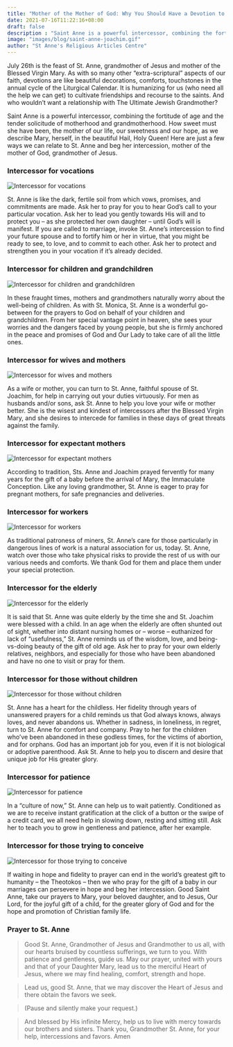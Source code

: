 ```yaml
---
title: "Mother of the Mother of God: Why You Should Have a Devotion to St. Anne"
date: 2021-07-16T11:22:16+08:00
draft: false
description : "Saint Anne is a powerful intercessor, combining the fortitude of age and the tender solicitude of motherhood and grandmotherhood."
image: "images/blog/saint-anne-joachim.gif"
author: "St Anne's Religious Articles Centre"
---
```


July 26th is the feast of St. Anne, grandmother of Jesus and mother of the Blessed Virgin Mary. As with so many other “extra-scriptural” aspects of our faith, devotions are like beautiful decorations, comforts, touchstones in the annual cycle of the Liturgical Calendar. It is humanizing for us (who need all the help we can get) to cultivate friendships and recourse to the saints. And who wouldn’t want a relationship with The Ultimate Jewish Grandmother?

Saint Anne is a powerful intercessor, combining the fortitude of age and the tender solicitude of motherhood and grandmotherhood. How sweet must she have been, the mother of our life, our sweetness and our hope, as we describe Mary, herself, in the beautiful Hail, Holy Queen! Here are just a few ways we can relate to St. Anne and beg her intercession, mother of the mother of God, grandmother of Jesus.

### Intercessor for vocations
![Intercessor for vocations](/images/wedding-couple.png)

St. Anne is like the dark, fertile soil from which vows, promises, and commitments are made. Ask her to pray for you to hear God’s call to your particular vocation. Ask her to lead you gently towards His will and to protect you – as she protected her own daughter – until God’s will is manifest. If you are called to marriage, invoke St. Anne’s intercession to find your future spouse and to fortify him or her in virtue, that you might be ready to see, to love, and to commit to each other. Ask her to protect and strengthen you in your vocation if it’s already decided.

### Intercessor for children and grandchildren
![Intercessor for children and grandchildren](/images/protect.png)

In these fraught times, mothers and grandmothers naturally worry about the well-being of children. As with St. Monica, St. Anne is a wonderful go-between for the prayers to God on behalf of your children and grandchildren. From her special vantage point in heaven, she sees your worries and the dangers faced by young people, but she is firmly anchored in the peace and promises of God and Our Lady to take care of all the little ones.

### Intercessor for wives and mothers
![Intercessor for wives and mothers](/images/mother.png)

As a wife or mother, you can turn to St. Anne, faithful spouse of St. Joachim, for help in carrying out your duties virtuously. For men as husbands and/or sons, ask St. Anne to help you love your wife or mother better. She is the wisest and kindest of intercessors after the Blessed Virgin Mary, and she desires to intercede for families in these days of great threats against the family.

### Intercessor for expectant mothers
![Intercessor for expectant mothers](/images/woman.png)

According to tradition, Sts. Anne and Joachim prayed fervently for many years for the gift of a baby before the arrival of Mary, the Immaculate Conception. Like any loving grandmother, St. Anne is eager to pray for pregnant mothers, for safe pregnancies and deliveries.

### Intercessor for workers
![Intercessor for workers](/images/worker.png)

As traditional patroness of miners, St. Anne’s care for those particularly in dangerous lines of work is a natural association for us, today. St. Anne, watch over those who take physical risks to provide the rest of us with our various needs and comforts. We thank God for them and place them under your special protection.

### Intercessor for the elderly
![Intercessor for the elderly](/images/old.png)

It is said that St. Anne was quite elderly by the time she and St. Joachim were blessed with a child. In an age when the elderly are often shunted out of sight, whether into distant nursing homes or – worse – euthanized for lack of “usefulness,” St. Anne reminds us of the wisdom, love, and being-vs-doing beauty of the gift of old age. Ask her to pray for your own elderly relatives, neighbors, and especially for those who have been abandoned and have no one to visit or pray for them.

### Intercessor for those without children
![Intercessor for those without children](/images/orphans.png)

St. Anne has a heart for the childless. Her fidelity through years of unanswered prayers for a child reminds us that God always knows, always loves, and never abandons us. Whether in sadness, in loneliness, in regret, turn to St. Anne for comfort and company. Pray to her for the children who’ve been abandoned in these godless times, for the victims of abortion, and for orphans. God has an important job for you, even if it is not biological or adoptive parenthood. Ask St. Anne to help you to discern and desire that unique job for His greater glory.

### Intercessor for patience
![Intercessor for patience](/images/sad.png)

In a “culture of now,” St. Anne can help us to wait patiently. Conditioned as we are to receive instant gratification at the click of a button or the swipe of a credit card, we all need help in slowing down, resting and sitting still. Ask her to teach you to grow in gentleness and patience, after her example.

### Intercessor for those trying to conceive
![Intercessor for those trying to conceive](/images/maternity.png)

If waiting in hope and fidelity to prayer can end in the world’s greatest gift to humanity – the Theotokos – then we who pray for the gift of a baby in our marriages can persevere in hope and beg her intercession. Good Saint Anne, take our prayers to Mary, your beloved daughter, and to Jesus, Our Lord, for the joyful gift of a child, for the greater glory of God and for the hope and promotion of Christian family life.

### Prayer to St. Anne
> Good St. Anne, Grandmother of Jesus and Grandmother to us all, with our hearts bruised by countless sufferings, we turn to you. With patience and gentleness, guide us. May our prayer, united with yours and that of your Daughter Mary, lead us to the merciful Heart of Jesus, where we may find healing, comfort, strength and hope.

> Lead us, good St. Anne, that we may discover the Heart of Jesus and there obtain the favors we seek.

> (Pause and silently make your request.)

> And blessed by His infinite Mercy, help us to live with mercy towards our brothers and sisters. Thank you, Grandmother St. Anne, for your help, intercessions and favors. Amen

